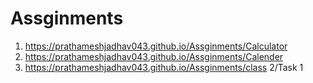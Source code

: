 # Assginments

1. https://prathameshjadhav043.github.io/Assginments/Calculator
2. https://prathameshjadhav043.github.io/Assginments/Calender
3. https://prathameshjadhav043.github.io/Assginments/class 2/Task 1
